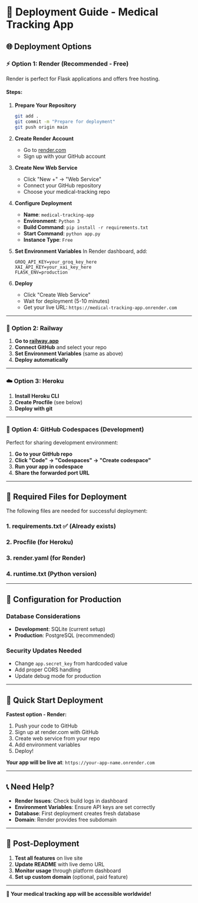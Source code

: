 # 🚀 Deployment Guide - Medical Tracking App

## 🌐 Deployment Options

### ⚡ **Option 1: Render (Recommended - Free)**

Render is perfect for Flask applications and offers free hosting.

#### Steps:

1. **Prepare Your Repository**
   ```bash
   git add .
   git commit -m "Prepare for deployment"
   git push origin main
   ```

2. **Create Render Account**
   - Go to [render.com](https://render.com)
   - Sign up with your GitHub account

3. **Create New Web Service**
   - Click "New +" → "Web Service"
   - Connect your GitHub repository
   - Choose your medical-tracking repo

4. **Configure Deployment**
   - **Name**: `medical-tracking-app`
   - **Environment**: `Python 3`
   - **Build Command**: `pip install -r requirements.txt`
   - **Start Command**: `python app.py`
   - **Instance Type**: `Free`

5. **Set Environment Variables**
   In Render dashboard, add:
   ```
   GROQ_API_KEY=your_groq_key_here
   XAI_API_KEY=your_xai_key_here
   FLASK_ENV=production
   ```

6. **Deploy**
   - Click "Create Web Service"
   - Wait for deployment (5-10 minutes)
   - Get your live URL: `https://medical-tracking-app.onrender.com`

---

### 🐳 **Option 2: Railway**

1. **Go to [railway.app](https://railway.app)**
2. **Connect GitHub** and select your repo
3. **Set Environment Variables** (same as above)
4. **Deploy automatically**

---

### ☁️ **Option 3: Heroku**

1. **Install Heroku CLI**
2. **Create Procfile** (see below)
3. **Deploy with git**

---

### 📱 **Option 4: GitHub Codespaces (Development)**

Perfect for sharing development environment:

1. **Go to your GitHub repo**
2. **Click "Code" → "Codespaces" → "Create codespace"**
3. **Run your app in codespace**
4. **Share the forwarded port URL**

---

## 📁 Required Files for Deployment

The following files are needed for successful deployment:

### 1. **requirements.txt** ✅ (Already exists)
### 2. **Procfile** (for Heroku)
### 3. **render.yaml** (for Render)
### 4. **runtime.txt** (Python version)

---

## 🔧 Configuration for Production

### Database Considerations
- **Development**: SQLite (current setup)
- **Production**: PostgreSQL (recommended)

### Security Updates Needed
- Change `app.secret_key` from hardcoded value
- Add proper CORS handling
- Update debug mode for production

---

## 🎯 Quick Start Deployment

**Fastest option - Render:**

1. Push your code to GitHub
2. Sign up at render.com with GitHub
3. Create web service from your repo
4. Add environment variables
5. Deploy!

**Your app will be live at**: `https://your-app-name.onrender.com`

---

## 📞 Need Help?

- **Render Issues**: Check build logs in dashboard
- **Environment Variables**: Ensure API keys are set correctly
- **Database**: First deployment creates fresh database
- **Domain**: Render provides free subdomain

---

## 🚀 Post-Deployment

1. **Test all features** on live site
2. **Update README** with live demo URL
3. **Monitor usage** through platform dashboard
4. **Set up custom domain** (optional, paid feature)

---

**🎉 Your medical tracking app will be accessible worldwide!**
